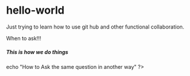 # hello-world
Just trying to learn how to use git hub and other functional collaboration.
<?php
<html>
<head>
When to ask!!!
</head>
<body>
<h5>This is how we do things </h5>
</body>
echo "How to Ask the same question in another way"
</html>
?>
